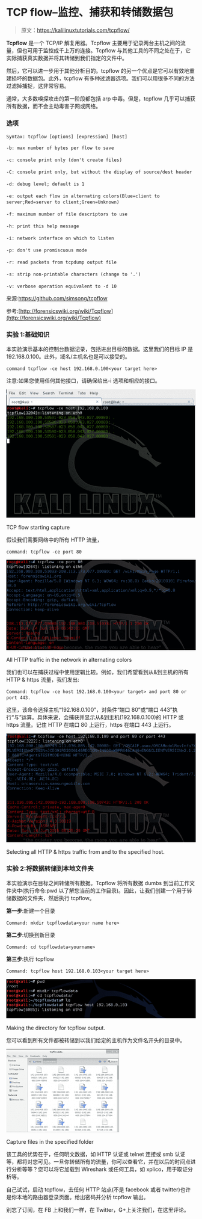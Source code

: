 # TCP flow–监控、捕获和转储数据包

> 原文：<https://kalilinuxtutorials.com/tcpflow/>

**Tcpflow** 是一个 TCP/IP 解复用器。Tcpflow 主要用于记录两台主机之间的流量，但也可用于监控成千上万的连接。Tcpflow 与其他工具的不同之处在于，它实际捕获真实数据并将其转储到我们指定的文件中。

然后，它可以进一步用于其他分析目的。tcpflow 的另一个优点是它可以有效地重建损坏的数据包。此外，tcpflow 有多种过滤器选项。我们可以用很多不同的方法过滤掉捕捉，这非常容易。

通常，大多数嗅探攻击的第一阶段都包括 arp 中毒。但是，tcpflow 几乎可以捕获所有数据，而不会主动毒害子网或网络。

### **选项**

```
Syntax: tcpflow [options] [expression] [host]
```

```
-b: max number of bytes per flow to save

-c: console print only (don't create files)

-C: console print only, but without the display of source/dest header

-d: debug level; default is 1

-e: output each flow in alternating colors(Blue=client to server;Red=server to client;Green=Unknown)

-f: maximum number of file descriptors to use

-h: print this help message

-i: network interface on which to listen

-p: don't use promiscuous mode

-r: read packets from tcpdump output file

-s: strip non-printable characters (change to '.')

-v: verbose operation equivalent to -d 10
```

来源:https://github.com/simsong/tcpflow

参考:[http://forensicswiki.org/wiki/Tcpflow](http://forensicswiki.org/wiki/Tcpflow)

### 实验 1:基础知识

本实验演示基本的控制台数据记录，包括进出目标的数据。这里我们的目标 IP 是 192.168.0.100。此外，域名/主机名也是可以接受的。

```
command tcpflow -ce host 192.168.0.100<your target here>
```

注意:如果您使用任何其他接口，请确保给出-i 选项和相应的接口。

[![tcpflow](img//6eeded3e137b2e1892259c12cbbf05da.png)](http://kalilinuxtutorials.com/ss/tcpflow/attachment/tcpflow1/)

TCP flow starting capture

假设我们需要网络中的所有 HTTP 流量，

```
command: tcpflow -ce port 80
```

[![tcpflow](img//2d359b0a7bf1ea8e018b61fbb98f9966.png)](http://kalilinuxtutorials.com/ss/tcpflow/attachment/tcpflow6/)

All HTTP traffic in the network in alternating colors

我们也可以在捕获过程中使用逻辑比较。例如，我们希望看到从&到主机的所有 HTTP & https 流量，我们发出:

```
Command: tcpflow -ce host 192.168.0.100<your target> and port 80 or port 443.
```

这里，该命令选择主机“192.168.0.100”，对条件“端口 80”或“端口 443”执行“与”运算。具体来说，会捕获并显示从&到主机(192.168.0.100)的 HTTP 或 https 流量。记住 HTTP 在端口 80 上运行，https 在端口 443 上运行。

[![tcpflow](img//db15787dd5e4e45078b2f33d52446130.png)](http://kalilinuxtutorials.com/ss/tcpflow/attachment/tcpflow2/)

Selecting all HTTP & https traffic from and to the specified host.

### **实验 2:将数据转储到本地文件夹**

本实验演示在目标之间转储所有数据。Tcpflow 将所有数据 dumbs 到当前工作文件夹中(执行命令:pwd 以了解您当前的工作目录)。因此，让我们创建一个用于转储数据的文件夹，然后执行 tcpflow。

**第一步**:新建一个目录

```
Command: mkdir tcpflowdata<your name here>
```

**第二步**:切换到新目录

```
Command: cd tcpflowdata<yourname>
```

**第三步**:执行 tcpflow

```
Command: tcpflow host 192.168.0.103<your target here>
```

[![tcpflow](img//c4ef742fb1c9516d208ba31b55b0a292.png)](http://kalilinuxtutorials.com/ss/tcpflow/attachment/tcpflow4/)

Making the directory for tcpflow output.

您可以看到所有文件都被转储到以我们给定的主机作为文件名开头的目录中。

[![tcpflow](img//d3392f9dbd8088a5f7582e82e5e827bd.png)](http://kalilinuxtutorials.com/ss/tcpflow/attachment/tcpflow5/)

Capture files in the specified folder

该工具的优势在于，任何明文数据，如 HTTP 认证或 telnet 连接或 smb 认证等，都将对您可见。一旦你转储所有的流量，你可以查看它，并在以后的时间点进行分析等等？您可以将它加载到 Wireshark 或任何工具，如 xplico，用于取证分析等。

自己试试，启动 tcpflow，去任何 HTTP 站点(不是 facebook 或者 twitter)也许是你本地的路由器登录页面。给出密码并分析 tcpflow 输出。

别忘了订阅，在 FB 上和我们一样，在 Twitter，G+上关注我们，在这里评论。